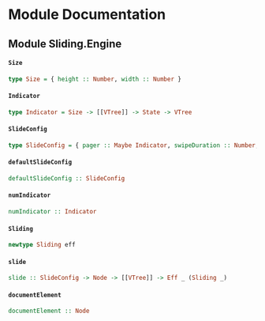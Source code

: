 # Module Documentation

## Module Sliding.Engine

#### `Size`

``` purescript
type Size = { height :: Number, width :: Number }
```


#### `Indicator`

``` purescript
type Indicator = Size -> [[VTree]] -> State -> VTree
```


#### `SlideConfig`

``` purescript
type SlideConfig = { pager :: Maybe Indicator, swipeDuration :: Number, size :: Size }
```


#### `defaultSlideConfig`

``` purescript
defaultSlideConfig :: SlideConfig
```


#### `numIndicator`

``` purescript
numIndicator :: Indicator
```


#### `Sliding`

``` purescript
newtype Sliding eff
```


#### `slide`

``` purescript
slide :: SlideConfig -> Node -> [[VTree]] -> Eff _ (Sliding _)
```


#### `documentElement`

``` purescript
documentElement :: Node
```




